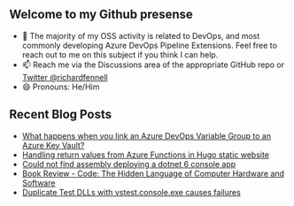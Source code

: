 ## Welcome to my Github presense

- 💬 The majority of my OSS activity is related to DevOps, and most commonly developing Azure DevOps Pipeline Extensions. Feel free to reach out to me on this subject if you think I can help.
- 📫 Reach me via the Discussions area of the appropriate GitHub repo or [Twitter @richardfennell](https://twitter.com/richardfennell)
- 😄 Pronouns: He/Him

## Recent Blog Posts
<!-- BLOG-POST-LIST:START -->
- [What happens when you link an Azure DevOps Variable Group to an Azure Key Vault?](https://blogs.blackmarble.co.uk/rfennell/what-happens-when-you-link-a-variable-group-to-key-vault/)
- [Handling return values from Azure Functions in Hugo static website](https://blogs.blackmarble.co.uk/rfennell/hugo-static-website-azure-functions-and-return-values/)
- [Could not find assembly deploying a dotnet 6 console app](https://blogs.blackmarble.co.uk/rfennell/could-not-find-assembly-deploying-dotnet6-app/)
- [Book Review - Code: The Hidden Language of Computer Hardware and Software](https://blogs.blackmarble.co.uk/rfennell/code-the-hidden-language-of-computer-hardware-and-software/)
- [Duplicate Test DLLs with vstest.console.exe causes failures](https://blogs.blackmarble.co.uk/rfennell/duplicate-test-dlls-with-vstest.console.exe-causes-failures/)
<!-- BLOG-POST-LIST:END -->


<!--
**rfennell/rfennell** is a ✨ _special_ ✨ repository because its `README.md` (this file) appears on your GitHub profile.

Here are some ideas to get you started:

- 🔭 I’m currently working on ...
- 🌱 I’m currently learning ...
- 👯 I’m looking to collaborate on ...
- 🤔 I’m looking for help with ...
- 💬 Ask me about ...
- 📫 How to reach me: ...
- 😄 Pronouns: ...
- ⚡ Fun fact: ...
-->

